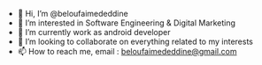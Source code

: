 - 👋 Hi, I’m @beloufaimededdine
- 👀 I’m interested in Software Engineering & Digital Marketing
- 🌱 I’m currently work as android developer
- 💞️ I’m looking to collaborate on everything related to my interests 
- 📫 How to reach me, email : beloufaimededdine@gmail.com

